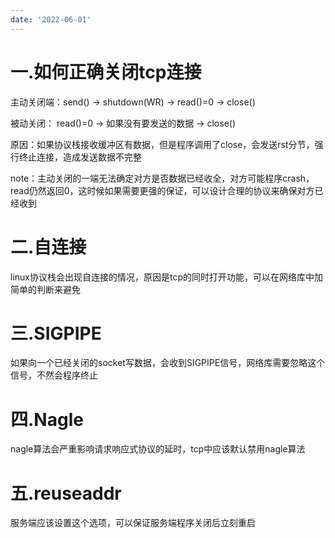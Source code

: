 ```yaml
---
date: '2022-06-01'
---
```


# 一.如何正确关闭tcp连接

主动关闭端：send() -> shutdown(WR) -> read()=0 -> close()

被动关闭：  read()=0 -> 如果没有要发送的数据 -> close()

原因：如果协议栈接收缓冲区有数据，但是程序调用了close，会发送rst分节，强行终止连接，造成发送数据不完整

note：主动关闭的一端无法确定对方是否数据已经收全，对方可能程序crash，read仍然返回0，这时候如果需要更强的保证，可以设计合理的协议来确保对方已经收到

# 二.自连接

linux协议栈会出现自连接的情况，原因是tcp的同时打开功能，可以在网络库中加简单的判断来避免

# 三.SIGPIPE

如果向一个已经关闭的socket写数据，会收到SIGPIPE信号，网络库需要忽略这个信号，不然会程序终止

# 四.Nagle

nagle算法会严重影响请求响应式协议的延时，tcp中应该默认禁用nagle算法

# 五.reuseaddr

服务端应该设置这个选项，可以保证服务端程序关闭后立刻重启

# 
